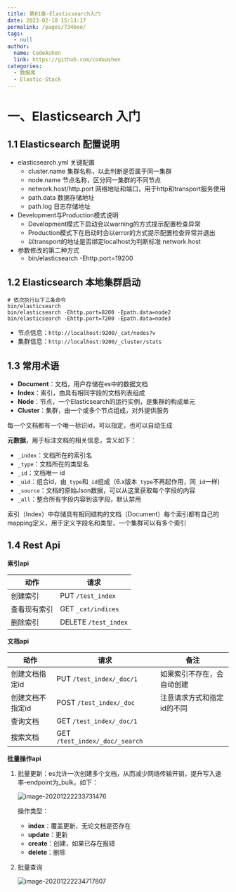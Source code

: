 ```yaml
---
title: 第01章-Elasticsearch入门
date: 2023-02-10 15:13:17
permalink: /pages/734bee/
tags: 
  - null
author: 
  name: CodeAshen
  link: https://github.com/codeashen
categories: 
  - 数据库
  - Elastic-Stack
---
```

# 一、Elasticsearch 入门

## 1.1 Elasticsearch 配置说明

* elasticsearch.yml 关键配置
    * cluster.name 集群名称，以此判断是否属于同一集群
    * node.name 节点名称，区分同一集群的不同节点
    * network.host/http.port 网络地址和端口，用于http和transport服务使用
    * path.data 数据存储地址
    * path.log 日志存储地址
* Development与Production模式说明
    * Development模式下启动会以warning的方式提示配置检查异常
    * Production模式下在启动时会以error的方式提示配置检查异常并退出
    * 以transport的地址是否绑定localhost为判断标准 network.host
* 参数修改的第二种方式
    * bin/elasticsearch -Ehttp.port=19200

## 1.2 Elasticsearch 本地集群启动

```shell
# 依次执行以下三条命令
bin/elasticsearch
bin/elasticsearch -Ehttp.port=8200 -Epath.data=node2
bin/elasticsearch -Ehttp.port=7200 -Epath.data=node3
```

* 节点信息：`http://localhost:9200/_cat/nodes?v`
* 集群信息：`http://localhost:9200/_cluster/stats`

## 1.3 常用术语

* **Document**：文档，用户存储在es中的数据文档
* **Index**：索引，由具有相同字段的文档列表组成
* **Node**：节点，一个Elasticsearch的运行实例，是集群的构成单元
* **Cluster**：集群，由一个或多个节点组成，对外提供服务

每一个文档都有一个唯一标识id，可以指定，也可以自动生成

**元数据**，用于标注文档的相关信息，含义如下：

* `_index`：文档所在的索引名
* `_type`：文档所在的类型名
* `_id`：文档唯一 id
* `_uid`：组合id，由`_type`和`_id`组成（6.x版本`_type`不再起作用，同`_id`一样)
* `_source`：文档的原始Json数据，可以从这里获取每个字段的内容
* `_all`：整合所有字段内容到该字段，默认禁用

索引（Index）中存储具有相同结构的文档（Document）每个索引都有自己的mapping定义，用于定义字段名和类型，一个集群可以有多个索引

## 1.4 Rest Api

**索引api**

| 动作             | 请求                         |
| ---------------- | ---------------------------- |
| 创建索引         | PUT `/test_index`              |
| 查看现有索引     | GET `_cat/indices`              |
| 删除索引         | DELETE `/test_index`           |

**文档api**

| 动作             | 请求                         | 备注                       |
| ---------------- | ---------------------------- | -------------------------- |
| 创建文档指定id   | PUT `/test_index/_doc/1`       | 如果索引不存在，会自动创建 |
| 创建文档不指定id | POST `/test_index/_doc`        | 注意请求方式和指定id的不同 |
| 查询文档         | GET `/test_index/_doc/1`       |                            |
| 搜索文档         | GET `/test_index/_doc/_search` |                            |

**批量操作api**

1. 批量更新：es允许一次创建多个文档，从而减少网络传输开销，提升写入速率-endpoint为_bulk，如下：

   ![image-20201222233731476](https://s3.ax1x.com/2020/12/23/rs6DVP.png)

   操作类型：

    * **index**：覆盖更新，无论文档是否存在
    * **update**：更新
    * **create**：创建，如果已存在报错
    * **delete**：删除

2. 批量查询

   ![image-20201222234717807](https://s3.ax1x.com/2020/12/23/rs6rUf.png)